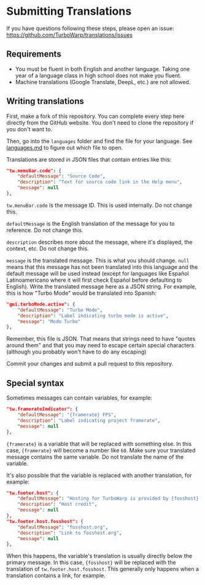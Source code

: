 # Submitting Translations

If you have questions following these steps, please open an issue: https://github.com/TurboWarp/translations/issues

## Requirements

 * You must be fluent in both English and another language. Taking one year of a language class in high school does not make you fluent.
 * Machine translations (Google Translate, DeepL, etc.) are not allowed.

## Writing translations

First, make a fork of this repository. You can complete every step here directly from the GitHub website. You don't need to clone the repository if you don't want to.

Then, go into the `languages` folder and find the file for your language. See [languages.md](languages.md) to figure out which file to open.

Translations are stored in JSON files that contain entries like this:

```json
"tw.menuBar.code": {
    "defaultMessage": "Source Code",
    "description": "Text for source code link in the Help menu",
    "message": null
},
```

`tw.menuBar.code` is the message ID. This is used internally. Do not change this.

`defaultMessage` is the English translation of the message for you to reference. Do not change this.

`description` describes more about the message, where it's displayed, the context, etc. Do not change this.

`message` is the translated message. This is what you should change. `null` means that this message has not been translated into this language and the default message will be used instead (except for languages like Español Latinoamericano where it will first check Español before defaulting to English). Write the translated message here as a JSON string. For example, this is how "Turbo Mode" would be translated into Spanish:

```json
"gui.turboMode.active": {
    "defaultMessage": "Turbo Mode",
    "description": "Label indicating turbo mode is active",
    "message": "Modo Turbo"
},
```

Remember, this file is JSON. That means that strings need to have "quotes around them" and that you may need to escape certain special characters (although you probably won't have to do any escaping)

Commit your changes and submit a pull request to this repository.

## Special syntax

Sometimes messages can contain variables, for example:

```json
"tw.framerateIndicator": {
    "defaultMessage": "{framerate} FPS",
    "description": "Label indicating project framerate",
    "message": null
},
```

`{framerate}` is a variable that will be replaced with something else. In this case, `{framerate}` will become a number like `60`. Make sure your translated message contains the same variable. Do not translate the name of the variable.

It's also possible that the variable is replaced with another translation, for example:

```json
"tw.footer.host": {
    "defaultMessage": "Hosting for TurboWarp is provided by {fosshost}.",
    "description": "Host credit",
    "message": null
},
"tw.footer.host.fosshost": {
    "defaultMessage": "fosshost.org",
    "description": "Link to fosshost.org",
    "message": null
},
```

When this happens, the variable's translation is usually directly below the primary message. In this case, `{fosshost}` will be replaced with the translation of `tw.footer.host.fosshost`. This generally only happens when a translation contains a link, for example.
